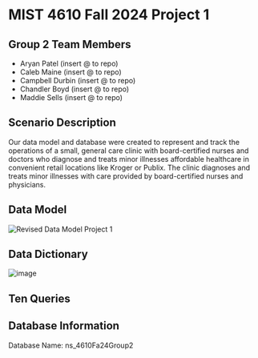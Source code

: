 # MIST 4610 Fall 2024 Project 1

## Group 2 Team Members
- Aryan Patel (insert @ to repo)
- Caleb Maine (insert @ to repo)
- Campbell Durbin (insert @ to repo)
- Chandler Boyd (insert @ to repo)
- Maddie Sells (insert @ to repo)

## Scenario Description
Our data model and database were created to represent and track the operations of a small, general care clinic with board-certified nurses and doctors who diagnose and treats minor illnesses affordable healthcare in convenient retail locations like Kroger or Publix. The clinic diagnoses and treats minor illnesses with care provided by board-certified nurses and physicians.

## Data Model
![Revised Data Model Project 1](https://github.com/user-attachments/assets/e56c488c-3bcb-4cf8-bb9e-2432e46e1cce)

## Data Dictionary
![image](https://github.com/user-attachments/assets/0afb1ce5-b110-4d2b-bf7c-f4fd756ffbe7)

## Ten Queries

## Database Information
Database Name: ns_4610Fa24Group2
